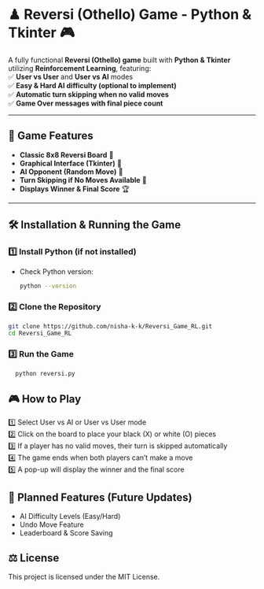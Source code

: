 # ♟ Reversi (Othello) Game - Python & Tkinter 🎮  
A fully functional **Reversi (Othello) game** built with **Python & Tkinter** utilizing **Reinforcement Learning**, featuring:  
✅ **User vs User** and **User vs AI** modes  
✅ **Easy & Hard AI difficulty (optional to implement)**  
✅ **Automatic turn skipping when no valid moves**  
✅ **Game Over messages with final piece count**  

---

## 📌 Game Features
- **Classic 8x8 Reversi Board** 🏁  
- **Graphical Interface (Tkinter)** 🎨  
- **AI Opponent (Random Move)** 🧠  
- **Turn Skipping if No Moves Available** 🔄  
- **Displays Winner & Final Score** 🏆  

---

## 🛠 Installation & Running the Game
### 1️⃣ Install Python (if not installed)
- Check Python version:  
  ```sh
  python --version
  ```
### 2️⃣ Clone the Repository
```sh
git clone https://github.com/nisha-k-k/Reversi_Game_RL.git
cd Reversi_Game_RL
```

### 3️⃣ Run the Game
```sh
  python reversi.py
```

## 🎮 How to Play
1️⃣ Select User vs AI or User vs User mode  
2️⃣ Click on the board to place your black (X) or white (O) pieces  
3️⃣ If a player has no valid moves, their turn is skipped automatically  
4️⃣ The game ends when both players can’t make a move  
5️⃣ A pop-up will display the winner and the final score  

## 🤖 Planned Features (Future Updates)
- AI Difficulty Levels (Easy/Hard)
- Undo Move Feature
- Leaderboard & Score Saving

## ⚖ License
This project is licensed under the MIT License.







